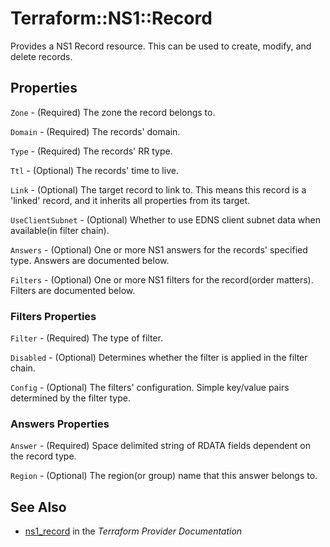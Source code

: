 # Terraform::NS1::Record

Provides a NS1 Record resource. This can be used to create, modify, and delete records.

## Properties

`Zone` - (Required) The zone the record belongs to.

`Domain` - (Required) The records' domain.

`Type` - (Required) The records' RR type.

`Ttl` - (Optional) The records' time to live.

`Link` - (Optional) The target record to link to. This means this record is a 'linked' record, and it inherits all properties from its target.

`UseClientSubnet` - (Optional) Whether to use EDNS client subnet data when available(in filter chain).

`Answers` - (Optional) One or more NS1 answers for the records' specified type. Answers are documented below.

`Filters` - (Optional) One or more NS1 filters for the record(order matters). Filters are documented below.

### Filters Properties

`Filter` - (Required) The type of filter.

`Disabled` - (Optional) Determines whether the filter is applied in the filter chain.

`Config` - (Optional) The filters' configuration. Simple key/value pairs determined by the filter type.

### Answers Properties

`Answer` - (Required) Space delimited string of RDATA fields dependent on the record type.

`Region` - (Optional) The region(or group) name that this answer belongs to.


## See Also

* [ns1_record](https://www.terraform.io/docs/providers/ns1/r/record.html) in the _Terraform Provider Documentation_